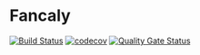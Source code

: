 # Fancaly

[![Build Status](https://travis-ci.org/flammel/fancaly.svg?branch=master)](https://travis-ci.org/flammel/fancaly)
[![codecov](https://codecov.io/gh/flammel/fancaly/branch/master/graph/badge.svg)](https://codecov.io/gh/flammel/fancaly)
[![Quality Gate Status](https://sonarcloud.io/api/project_badges/measure?project=flammel_fancaly&metric=alert_status)](https://sonarcloud.io/dashboard?id=flammel_fancaly)
